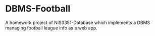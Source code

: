 # DBMS-Football
A homework project of NIS3351-Database which implements a DBMS managing football league info as a web app.
